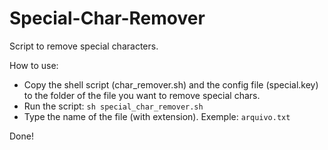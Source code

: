 # Special-Char-Remover
Script to remove special characters.

How to use:
* Copy the shell script (char_remover.sh) and the config file (special.key) to the folder of the file you want to remove special chars.
* Run the script:
```sh special_char_remover.sh```
* Type the name of the file (with extension). Exemple: ```arquivo.txt```

Done!
